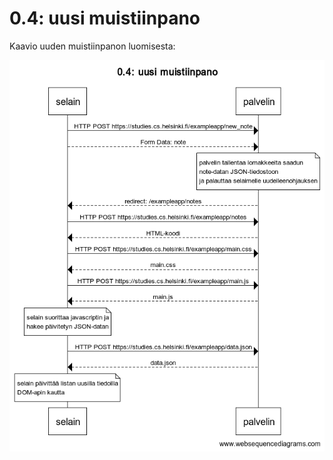 # 0.4: uusi muistiinpano

Kaavio uuden muistiinpanon luomisesta:  

![uusi muistiinpano](https://github.com/Elyrie/fullstack-open/blob/main/00/assets/0.4_%20uusi%20muistiinpano.png?raw=true)
